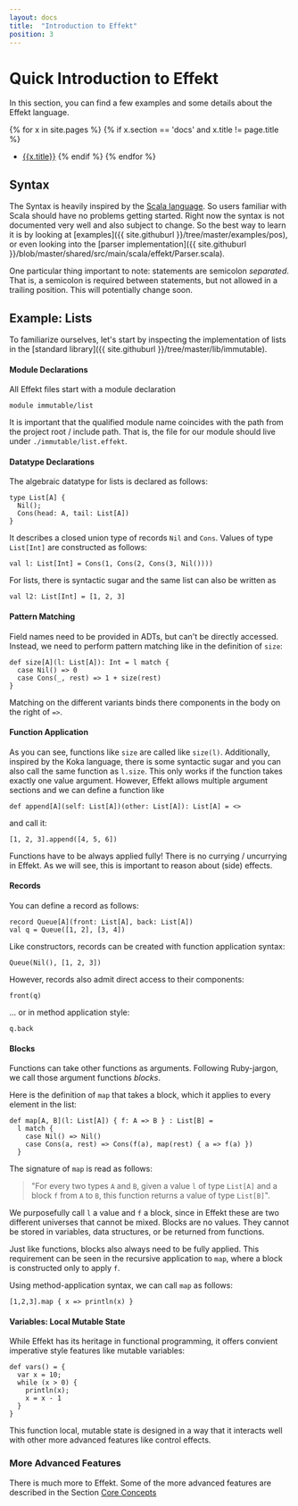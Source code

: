 ```yaml
---
layout: docs
title:  "Introduction to Effekt"
position: 3
---
```


# Quick Introduction to Effekt
In this section, you can find a few examples and some details about the
Effekt language.

{% for x in site.pages %}
  {% if x.section == 'docs' and x.title != page.title %}
- [{{x.title}}]({{site.baseurl}}{{x.url}})
  {% endif %}
{% endfor %}

## Syntax
The Syntax is heavily inspired by the [Scala language](http://scala-lang.org). So
users familiar with Scala should have no problems getting started. Right now
the syntax is not documented very well and also subject to change. So the best
way to learn it is by looking at
[examples]({{ site.githuburl }}/tree/master/examples/pos),
or even looking into the [parser implementation]({{ site.githuburl }}/blob/master/shared/src/main/scala/effekt/Parser.scala).

One particular thing important to note: statements are semicolon _separated_.
That is, a semicolon is required between statements, but not allowed in a
trailing position. This will potentially change soon.

## Example: Lists
To familiarize ourselves, let's start by inspecting the implementation of
lists in the [standard library]({{ site.githuburl }}/tree/master/lib/immutable).


#### Module Declarations
All Effekt files start with a module declaration
```effekt:sketch
module immutable/list
```
It is important that the qualified module name coincides with the path from
the project root / include path. That is, the file for our module should live
under `./immutable/list.effekt`.

#### Datatype Declarations
The algebraic datatype for lists is declared as follows:
```effekt
type List[A] {
  Nil();
  Cons(head: A, tail: List[A])
}
```
It describes a closed union type of records `Nil` and `Cons`. Values of type
`List[Int]` are constructed as follows:
```
val l: List[Int] = Cons(1, Cons(2, Cons(3, Nil())))
```

For lists, there is syntactic sugar and the same list can also be written as
```
val l2: List[Int] = [1, 2, 3]
```

#### Pattern Matching
Field names need to be provided in ADTs, but can't be directly accessed.
Instead, we need to perform pattern matching like in the definition of `size`:
```
def size[A](l: List[A]): Int = l match {
  case Nil() => 0
  case Cons(_, rest) => 1 + size(rest)
}
```
Matching on the different variants binds there components in the body on the
right of `=>`.

#### Function Application
As you can see, functions like `size` are called like `size(l)`. Additionally,
inspired by the Koka language, there is some syntactic sugar and you can also
call the same function as `l.size`. This only works if the function takes
exactly one value argument. However, Effekt allows multiple argument
sections and we can define a function like
```
def append[A](self: List[A])(other: List[A]): List[A] = <>
```
and call it:
```effekt:repl
[1, 2, 3].append([4, 5, 6])
```
Functions have to be always applied fully! There is no currying / uncurrying
in Effekt. As we will see, this is important to reason about (side) effects.

#### Records
You can define a record as follows:
```
record Queue[A](front: List[A], back: List[A])
val q = Queue([1, 2], [3, 4])
```
Like constructors, records can be created with function application syntax:

```effekt:repl
Queue(Nil(), [1, 2, 3])
```
However, records also admit direct access to their components:
```effekt:repl
front(q)
```
... or in method application style:
```effekt:repl
q.back
```
#### Blocks
Functions can take other functions as arguments. Following Ruby-jargon,
we call those argument functions _blocks_.

Here is the definition of `map` that takes a block, which it applies to every
element in the list:

```
def map[A, B](l: List[A]) { f: A => B } : List[B] =
  l match {
    case Nil() => Nil()
    case Cons(a, rest) => Cons(f(a), map(rest) { a => f(a) })
  }
```
The signature of `map` is read as follows:

> "For every two types `A` and `B`, given a value `l` of type `List[A]` and
> a block `f` from `A` to `B`, this function returns a value of type `List[B]`".

We purposefully call `l` a value and `f` a block, since in Effekt these are
two different universes that cannot be mixed. Blocks are no values. They cannot
be stored in variables, data structures, or be returned from functions.

Just like functions, blocks also always need to be fully applied. This
requirement can be seen in the recursive application to `map`, where a block
is constructed only to apply `f`.

Using method-application syntax, we can call `map` as follows:

```effekt:repl
[1,2,3].map { x => println(x) }
```

#### Variables: Local Mutable State
While Effekt has its heritage in functional programming, it offers convient
imperative style features like mutable variables:
```
def vars() = {
  var x = 10;
  while (x > 0) {
    println(x);
    x = x - 1
  }
}
```
This function local, mutable state is designed in a way that it interacts well
with other more advanced features like control effects.

### More Advanced Features
There is much more to Effekt. Some of the more advanced features are
described in the Section [Core Concepts](concepts)
